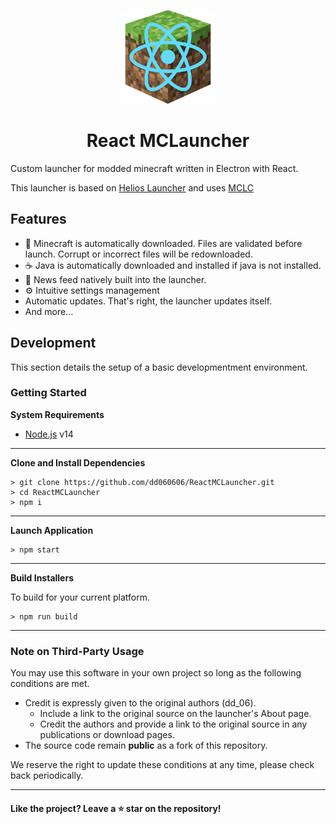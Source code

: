 <p align="center"><img src="./public/assets/images/logo.png" width="150px" height="150px" alt="logo"></p>

<h1 align="center">React MCLauncher</h1>

Custom launcher for modded minecraft written in Electron with React.

This launcher is based on [Helios Launcher][helioslauncher] and uses [MCLC][mclc]

## Features

- 📂 Minecraft is automatically downloaded. Files are validated before launch. Corrupt or incorrect files will be redownloaded.
- ☕ Java is automatically downloaded and installed if java is not installed.
- 📰 News feed natively built into the launcher.
- ⚙️ Intuitive settings management
- Automatic updates. That's right, the launcher updates itself.
- And more...

## Development

This section details the setup of a basic developmentment environment.

### Getting Started

**System Requirements**

- [Node.js][nodejs] v14

---

**Clone and Install Dependencies**

```console
> git clone https://github.com/dd060606/ReactMCLauncher.git
> cd ReactMCLauncher
> npm i
```

---

**Launch Application**

```console
> npm start
```

---

**Build Installers**

To build for your current platform.

```console
> npm run build
```

---

### Note on Third-Party Usage

You may use this software in your own project so long as the following conditions are met.

- Credit is expressly given to the original authors (dd_06).
  - Include a link to the original source on the launcher's About page.
  - Credit the authors and provide a link to the original source in any publications or download pages.
- The source code remain **public** as a fork of this repository.

We reserve the right to update these conditions at any time, please check back periodically.

---

#### Like the project? Leave a ⭐ star on the repository!

[nodejs]: https://nodejs.org/en/ "Node.js"
[helioslauncher]: https://github.com/dscalzi/HeliosLauncher "Helios Launcher"
[mclc]: https://github.com/Pierce01/MinecraftLauncher-core "MCLC"
